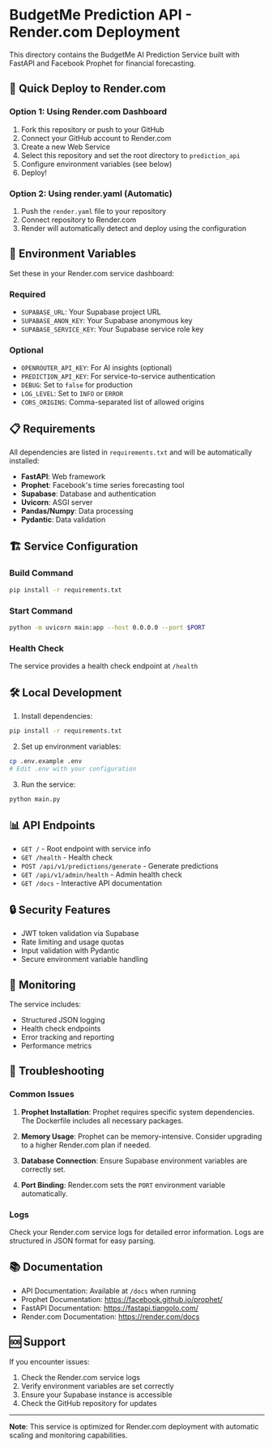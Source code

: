 # BudgetMe Prediction API - Render.com Deployment

This directory contains the BudgetMe AI Prediction Service built with FastAPI and Facebook Prophet for financial forecasting.

## 🚀 Quick Deploy to Render.com

### Option 1: Using Render.com Dashboard
1. Fork this repository or push to your GitHub
2. Connect your GitHub account to Render.com
3. Create a new Web Service
4. Select this repository and set the root directory to `prediction_api`
5. Configure environment variables (see below)
6. Deploy!

### Option 2: Using render.yaml (Automatic)
1. Push the `render.yaml` file to your repository
2. Connect repository to Render.com
3. Render will automatically detect and deploy using the configuration

## 🔧 Environment Variables

Set these in your Render.com service dashboard:

### Required
- `SUPABASE_URL`: Your Supabase project URL
- `SUPABASE_ANON_KEY`: Your Supabase anonymous key
- `SUPABASE_SERVICE_KEY`: Your Supabase service role key

### Optional
- `OPENROUTER_API_KEY`: For AI insights (optional)
- `PREDICTION_API_KEY`: For service-to-service authentication
- `DEBUG`: Set to `false` for production
- `LOG_LEVEL`: Set to `INFO` or `ERROR`
- `CORS_ORIGINS`: Comma-separated list of allowed origins

## 📋 Requirements

All dependencies are listed in `requirements.txt` and will be automatically installed:

- **FastAPI**: Web framework
- **Prophet**: Facebook's time series forecasting tool
- **Supabase**: Database and authentication
- **Uvicorn**: ASGI server
- **Pandas/Numpy**: Data processing
- **Pydantic**: Data validation

## 🏗️ Service Configuration

### Build Command
```bash
pip install -r requirements.txt
```

### Start Command
```bash
python -m uvicorn main:app --host 0.0.0.0 --port $PORT
```

### Health Check
The service provides a health check endpoint at `/health`

## 🛠️ Local Development

1. Install dependencies:
```bash
pip install -r requirements.txt
```

2. Set up environment variables:
```bash
cp .env.example .env
# Edit .env with your configuration
```

3. Run the service:
```bash
python main.py
```

## 📊 API Endpoints

- `GET /` - Root endpoint with service info
- `GET /health` - Health check
- `POST /api/v1/predictions/generate` - Generate predictions
- `GET /api/v1/admin/health` - Admin health check
- `GET /docs` - Interactive API documentation

## 🔒 Security Features

- JWT token validation via Supabase
- Rate limiting and usage quotas
- Input validation with Pydantic
- Secure environment variable handling

## 📝 Monitoring

The service includes:
- Structured JSON logging
- Health check endpoints
- Error tracking and reporting
- Performance metrics

## 🚨 Troubleshooting

### Common Issues

1. **Prophet Installation**: Prophet requires specific system dependencies. The Dockerfile includes all necessary packages.

2. **Memory Usage**: Prophet can be memory-intensive. Consider upgrading to a higher Render.com plan if needed.

3. **Database Connection**: Ensure Supabase environment variables are correctly set.

4. **Port Binding**: Render.com sets the `PORT` environment variable automatically.

### Logs

Check your Render.com service logs for detailed error information. Logs are structured in JSON format for easy parsing.

## 📚 Documentation

- API Documentation: Available at `/docs` when running
- Prophet Documentation: https://facebook.github.io/prophet/
- FastAPI Documentation: https://fastapi.tiangolo.com/
- Render.com Documentation: https://render.com/docs

## 🆘 Support

If you encounter issues:
1. Check the Render.com service logs
2. Verify environment variables are set correctly
3. Ensure your Supabase instance is accessible
4. Check the GitHub repository for updates

---

**Note**: This service is optimized for Render.com deployment with automatic scaling and monitoring capabilities.